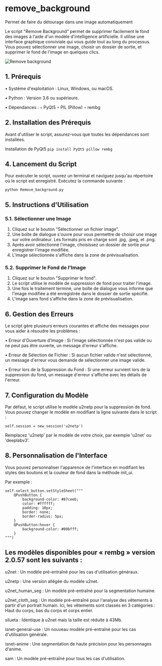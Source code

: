 # remove_background
Permet de faire du détourage dans une image automatiquement

Le script "Remove Background" permet de supprimer facilement le fond des images à l'aide d'un modèle d'intelligence artificielle. Il utilise une interface graphique conviviale qui vous guide tout au long du processus. Vous pouvez sélectionner une image, choisir un dossier de sortie, et supprimer le fond de l'image en quelques clics.

![Remove background](https://github.com/danydube1971/remove_background/assets/74633244/b95006a2-c0b2-4c94-b00d-618348ed8634)


## 1. Prérequis
 
   • Système d'exploitation : Linux, Windows, ou macOS.
   
   • Python : Version 3.6 ou supérieure.
   
   • Dépendances :
        ◦ PyQt5
        ◦ PIL (Pillow)
        ◦ rembg
   
## 2. Installation des Prérequis
Avant d'utiliser le script, assurez-vous que toutes les dépendances sont installées.

Installation de PyQt5
`pip install PyQt5 pillow rembg`

## 4. Lancement du Script
Pour exécuter le script, ouvrez un terminal et naviguez jusqu'au répertoire où le script est enregistré. 
Exécutez la commande suivante :

`python Remove_background.py`


## 5. Instructions d'Utilisation
   
### 5.1. Sélectionner une Image

   1. Cliquez sur le bouton "Sélectionner un fichier image".
   2. Une boîte de dialogue s'ouvre pour vous permettre de choisir une image sur votre ordinateur. Les formats pris en charge sont .jpg, .jpeg, et .png.
   3. Après avoir sélectionné l'image, choisissez un dossier de sortie pour enregistrer l'image modifiée.
   4. L'image sélectionnée s'affiche dans la zone de prévisualisation.
         
### 5.2. Supprimer le Fond de l'Image

   1. Cliquez sur le bouton "Supprimer le fond".
   2. Le script utilise le modèle de suppression de fond pour traiter l'image.
   3. Une fois le traitement terminé, une boîte de dialogue vous informe que l'image modifiée a été enregistrée dans le dossier de sortie spécifié.
   4. L'image sans fond s'affiche dans la zone de prévisualisation.
    
## 6. Gestion des Erreurs
   
Le script gère plusieurs erreurs courantes et affiche des messages pour vous aider à résoudre les problèmes :

   • Erreur d'Ouverture d'Image : Si l'image sélectionnée n'est pas valide ou ne peut pas être ouverte, un message d'erreur s'affiche.
   
   • Erreur de Sélection de Fichier : Si aucun fichier valide n'est sélectionné, un message d'erreur vous demande de sélectionner une image valide.
   
   • Erreur lors de la Suppression du Fond : Si une erreur survient lors de la suppression du fond, un message d'erreur s'affiche avec les détails de l'erreur.
   
## 7. Configuration du Modèle
Par défaut, le script utilise le modèle u2netp pour la suppression de fond. Vous pouvez changer le modèle en modifiant la ligne suivante dans le script :

`self.session = new_session('u2netp')`


Remplacez 'u2netp' par le modèle de votre choix, par exemple 'u2net' ou 'deeplabv3'.

## 8. Personnalisation de l'Interface
   
Vous pouvez personnaliser l'apparence de l'interface en modifiant les styles des boutons et la couleur de fond dans la méthode init_ui. 

Par exemple :

```self.setStyleSheet("background-color: #f0f0f0;")  # Couleur de fond
self.select_button.setStyleSheet("""
    QPushButton {
        background-color: #87ceeb;
        color: #ffffff;
        padding: 10px;
        border: none;
        border-radius: 5px;
    }
    QPushButton:hover {
        background-color: #00bfff;
    }
""")
```


## Les modèles disponibles pour « rembg » version 2.0.57 sont les suivants :

u2net  : Un modèle pré-entraîné pour les cas d'utilisation généraux.

u2netp  : Une version allégée du modèle u2net.

u2net_human_seg  : Un modèle pré-entraîné pour la segmentation humaine.

u2net_cloth_seg  : Un modèle pré-entraîné pour l'analyse des vêtements à partir d'un portrait humain. Ici, les vêtements sont classés en 3 catégories : Haut du corps, bas du corps et corps entier.

silueta  : Identique à u2net mais la taille est réduite à 43Mb.

isnet-general-use  : Un nouveau modèle pré-entraîné pour les cas d'utilisation générale.

isnet-anime : Une segmentation de haute précision pour les personnages d'anime.

sam : Un modèle pré-entraîné pour tous les cas d'utilisation.


